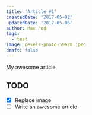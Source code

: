 ```yaml
---
title: 'Article #1'
createdDate: '2017-05-02'
updatedDate: '2017-05-06'
author: Max Pod
tags:
  - test
image: pexels-photo-59628.jpeg
draft: false
---
```


My awesome article

## TODO

-   [x] Replace image
-   [ ] Write an awesome article
